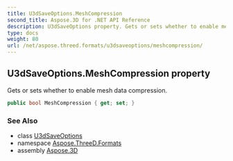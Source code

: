 ```yaml
---
title: U3dSaveOptions.MeshCompression
second_title: Aspose.3D for .NET API Reference
description: U3dSaveOptions property. Gets or sets whether to enable mesh data compression
type: docs
weight: 80
url: /net/aspose.threed.formats/u3dsaveoptions/meshcompression/
---
```

## U3dSaveOptions.MeshCompression property

Gets or sets whether to enable mesh data compression.

```csharp
public bool MeshCompression { get; set; }
```

### See Also

* class [U3dSaveOptions](../)
* namespace [Aspose.ThreeD.Formats](../../u3dsaveoptions/)
* assembly [Aspose.3D](../../../)



